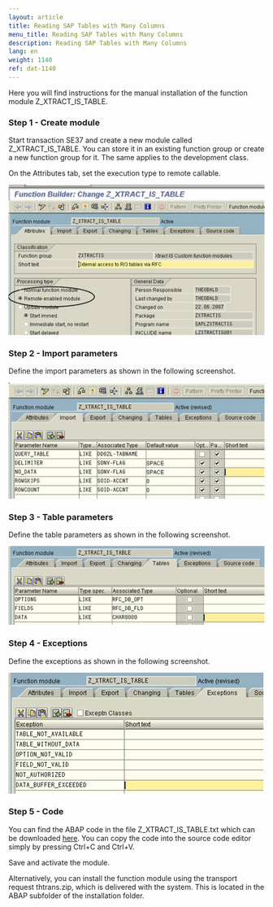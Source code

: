 ```yaml
---
layout: article
title: Reading SAP Tables with Many Columns
menu_title: Reading SAP Tables with Many Columns
description: Reading SAP Tables with Many Columns
lang: en
weight: 1140
ref: dat-1140
---
```


Here you will find instructions for the manual installation of the function module Z_XTRACT_IS_TABLE.

### Step 1 - Create module

Start transaction SE37 and create a new module called Z_XTRACT_IS_TABLE. You can store it in an existing function group or create a new function group for it. The same applies to the development class.


On the Attributes tab, set the execution type to remote callable.

![Z-Custom-Function-01](/assets/images/data-sources/sap/Z-Custom-Function-01.png)

### Step 2 - Import parameters

Define the import parameters as shown in the following screenshot.

![Z-Custom-Function-02](/assets/images/data-sources/sap/Z-Custom-Function-02.png)

### Step 3 - Table parameters

Define the table parameters as shown in the following screenshot.

![Z-Custom-Function-03](/assets/images/data-sources/sap/Z-Custom-Function-03.png)

### Step 4 - Exceptions

Define the exceptions as shown in the following screenshot.

![Z-Custom-Function-04](/assets/images/data-sources/sap/Z-Custom-Function-04.png)

### Step 5 - Code

You can find the ABAP code in the file Z_XTRACT_IS_TABLE.txt which can be downloaded [here](https://peakboard.com/download/dokumente/Z_XTRACT_IS_TABLE.txt). You can copy the code into the source code editor simply by pressing Ctrl+C and Ctrl+V.

Save and activate the module.

Alternatively, you can install the function module using the transport request thtrans.zip, which is delivered with the system. This is located in the ABAP subfolder of the installation folder. 
